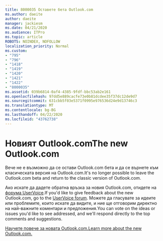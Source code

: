 ```yaml
---
title: 8000035 Оставете бета Outlook.com
ms.author: daeite
author: daeite
manager: jackiesm
ms.date: 04/21/2020
ms.audience: ITPro
ms.topic: article
ROBOTS: NOINDEX, NOFOLLOW
localization_priority: Normal
ms.custom:
- "795"
- "796"
- "1418"
- "1419"
- "1420"
- "1421"
- "1422"
- "8000035"
ms.assetid: 039b6814-0af4-4385-9fdf-bbc53ab2e161
ms.openlocfilehash: 97dd5e889cacfe73e0b81dcdee35f37dc12de9d7
ms.sourcegitcommit: 631cbb5f03e5371f0995e976536d24e9d13746c3
ms.translationtype: MT
ms.contentlocale: bg-BG
ms.lasthandoff: 04/22/2020
ms.locfileid: "43762738"
---
```

# <a name="the-new-outlookcom"></a><span data-ttu-id="0d4e3-102">Новият Outlook.com</span><span class="sxs-lookup"><span data-stu-id="0d4e3-102">The new Outlook.com</span></span>

<span data-ttu-id="0d4e3-103">Вече не е възможно да се остави Outlook.com бета и да се върнете към класическата версия на Outlook.com.</span><span class="sxs-lookup"><span data-stu-id="0d4e3-103">It's no longer possible to leave the Outlook.com beta and return to the classic version of Outlook.com.</span></span>
  
<span data-ttu-id="0d4e3-104">Ако искате да дадете обратна връзка за новия Outlook.com, отидете на [форума UserVoice](https://go.microsoft.com/fwlink/p/?linkid=851599).</span><span class="sxs-lookup"><span data-stu-id="0d4e3-104">If you'd like to give feedback about the new Outlook.com, go to the [UserVoice forum](https://go.microsoft.com/fwlink/p/?linkid=851599).</span></span> <span data-ttu-id="0d4e3-105">Можете да гласувате за идеите или проблемите, които искате да видите, и ние ще отговорим директно на най-важните коментари и предложения.</span><span class="sxs-lookup"><span data-stu-id="0d4e3-105">You can vote on the ideas or issues you'd like to see addressed, and we'll respond directly to the top comments and suggestions.</span></span>
  
[<span data-ttu-id="0d4e3-106">Научете повече за новата Outlook.com.</span><span class="sxs-lookup"><span data-stu-id="0d4e3-106">Learn more about the new Outlook.com.</span></span>](https://go.microsoft.com/fwlink/p/?linkid=874356)
  